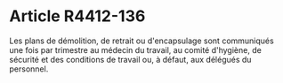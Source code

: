 # Article R4412-136

Les plans de démolition, de retrait ou d'encapsulage sont communiqués une fois par trimestre au médecin du travail, au comité d'hygiène, de sécurité et des conditions de travail ou, à défaut, aux délégués du personnel.